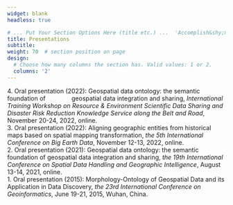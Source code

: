 ```yaml
---
widget: blank
headless: true

# ... Put Your Section Options Here (title etc.) ...  'Accomplish&shy;ments'
title: Presentations
subtitle:
weight: 70  # section position on page
design:
  # Choose how many columns the section has. Valid values: 1 or 2.
  columns: '2'
---
```


4\. Oral presentation (2022): Geospatial data ontology: the semantic foundation of &emsp;&emsp;&emsp;&emsp;geospatial data integration and sharing, *International Training Workshop on Resource & Environment Scientific Data Sharing and Disaster Risk Reduction Knowledge Service along the Belt and Road*, November 20-24, 2022, online.  
3\. Oral presentation (2022): Aligning geographic entities from historical maps based on spatial mapping transformation, *the 5th International Conference on Big Earth Data*, November 12-13, 2022, online.  
2\. Oral presentation (2021): Geospatial data ontology: the semantic foundation of geospatial data integration and sharing, *the 19th International Conference on Spatial Data Handling and Geographic Intelligence*, August 13-14, 2021, online.  
1\. Oral presentation (2015): Morphology-Ontology of Geospatial Data and its Application in Data Discovery, *the 23rd International Conference on Geoinformatics*, June 19-21, 2015, Wuhan, China.
